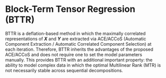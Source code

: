 # Block-Term Tensor Regression (BTTR)

BTTR is a deflation-based method in which the maximally correlated representations of ***X*** and ***Y*** are extracted via ACE/ACCoS (Automatic Component Extraction / Automatic Correlated Component Selection) at each iteration. Therefore, BTTR inherits the advantages of the proposed ACE/ACCoS and does not require one to set the model parameters manually. This provides BTTR with an additional important property: the ability to model complex data in which the optimal Multilinear Rank (MTR) is not necessarily stable across sequential decompositions.

